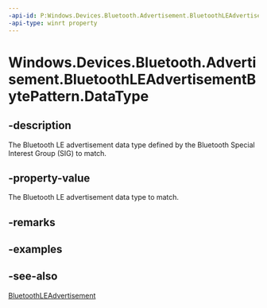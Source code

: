 ----api-id: P:Windows.Devices.Bluetooth.Advertisement.BluetoothLEAdvertisementBytePattern.DataType
-api-type: winrt property
---<!-- Property syntaxpublic byte DataType { get;  set; }--># Windows.Devices.Bluetooth.Advertisement.BluetoothLEAdvertisementBytePattern.DataType## -descriptionThe Bluetooth LE advertisement data type defined by the Bluetooth Special Interest Group (SIG) to match.## -property-valueThe Bluetooth LE advertisement data type to match.## -remarks## -examples## -see-also[BluetoothLEAdvertisement](bluetoothleadvertisement.md)